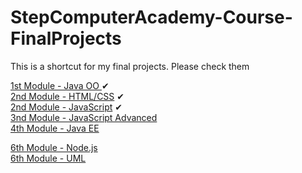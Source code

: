 # StepComputerAcademy-Course-FinalProjects
 This is a shortcut for my final projects. Please check them
 
 <a href="https://github.com/ArthurAlesi/StepCourse-1stModule-Final-Project-JAVA">1st Module - Java OO </a>   ✔ <br>
 <a href="https://github.com/ArthurAlesi/StepCourse-2ndModule-Final-Project-HTML-CSS">2nd Module - HTML/CSS</a> ✔  <br>
 <a href="https://github.com/ArthurAlesi/StepCourse-2ndModule-Final-Project-JAVASCRIPT">2nd Module - JavaScript</a> ✔  <br>
 <a href="https://github.com/ArthurAlesi/StepCourse-3rdModule-Final-Project-JAVASCRIPT-Advanced">3nd Module - JavaScript Advanced</a> <br>
 <a href="https://github.com/ArthurAlesi/StepCourse-4thModule-Final-Project-JAVA-EE">4th Module - Java EE</a> <br>

 <a href="https://github.com/ArthurAlesi/StepCourse-6thModule-Final-Project-NodeJs">6th Module - Node.js</a> <br>
 <a href="/">6th Module - UML</a> <br>
